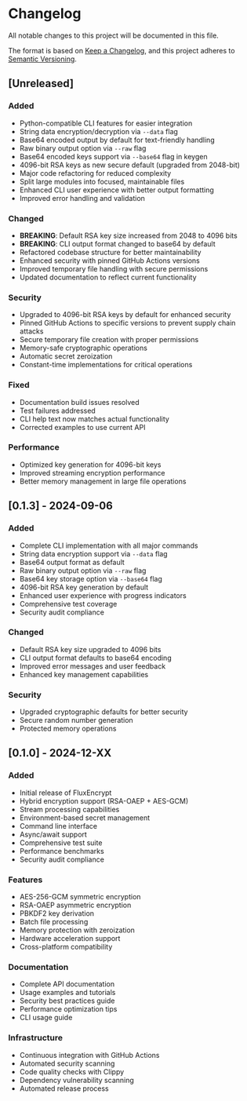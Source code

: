 # Changelog

All notable changes to this project will be documented in this file.

The format is based on [Keep a Changelog](https://keepachangelog.com/en/1.0.0/),
and this project adheres to [Semantic Versioning](https://semver.org/spec/v2.0.0.html).

## [Unreleased]

### Added
- Python-compatible CLI features for easier integration
- String data encryption/decryption via `--data` flag
- Base64 encoded output by default for text-friendly handling
- Raw binary output option via `--raw` flag
- Base64 encoded keys support via `--base64` flag in keygen
- 4096-bit RSA keys as new secure default (upgraded from 2048-bit)
- Major code refactoring for reduced complexity
- Split large modules into focused, maintainable files
- Enhanced CLI user experience with better output formatting
- Improved error handling and validation

### Changed
- **BREAKING**: Default RSA key size increased from 2048 to 4096 bits
- **BREAKING**: CLI output format changed to base64 by default
- Refactored codebase structure for better maintainability
- Enhanced security with pinned GitHub Actions versions
- Improved temporary file handling with secure permissions
- Updated documentation to reflect current functionality

### Security
- Upgraded to 4096-bit RSA keys by default for enhanced security
- Pinned GitHub Actions to specific versions to prevent supply chain attacks
- Secure temporary file creation with proper permissions
- Memory-safe cryptographic operations
- Automatic secret zeroization
- Constant-time implementations for critical operations

### Fixed
- Documentation build issues resolved
- Test failures addressed
- CLI help text now matches actual functionality
- Corrected examples to use current API

### Performance
- Optimized key generation for 4096-bit keys
- Improved streaming encryption performance
- Better memory management in large file operations

## [0.1.3] - 2024-09-06

### Added
- Complete CLI implementation with all major commands
- String data encryption support via `--data` flag
- Base64 output format as default
- Raw binary output option via `--raw` flag
- Base64 key storage option via `--base64` flag
- 4096-bit RSA key generation by default
- Enhanced user experience with progress indicators
- Comprehensive test coverage
- Security audit compliance

### Changed
- Default RSA key size upgraded to 4096 bits
- CLI output format defaults to base64 encoding
- Improved error messages and user feedback
- Enhanced key management capabilities

### Security  
- Upgraded cryptographic defaults for better security
- Secure random number generation
- Protected memory operations

## [0.1.0] - 2024-12-XX

### Added
- Initial release of FluxEncrypt
- Hybrid encryption support (RSA-OAEP + AES-GCM)
- Stream processing capabilities
- Environment-based secret management
- Command line interface
- Async/await support
- Comprehensive test suite
- Performance benchmarks
- Security audit compliance

### Features
- AES-256-GCM symmetric encryption
- RSA-OAEP asymmetric encryption
- PBKDF2 key derivation
- Batch file processing
- Memory protection with zeroization
- Hardware acceleration support
- Cross-platform compatibility

### Documentation
- Complete API documentation
- Usage examples and tutorials
- Security best practices guide
- Performance optimization tips
- CLI usage guide

### Infrastructure
- Continuous integration with GitHub Actions
- Automated security scanning
- Code quality checks with Clippy
- Dependency vulnerability scanning
- Automated release process